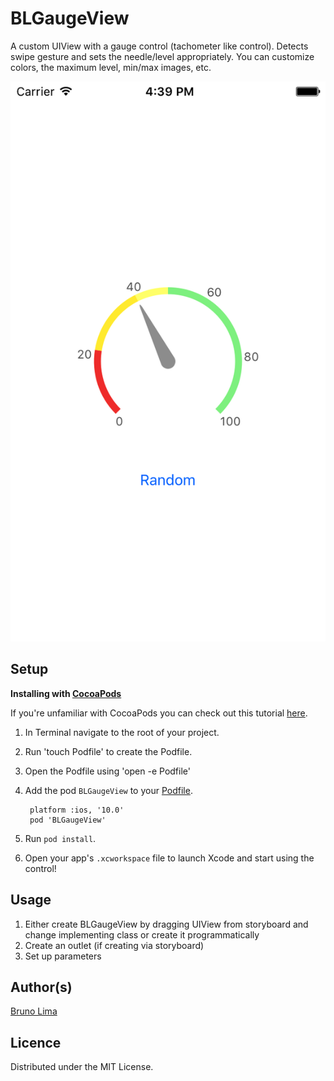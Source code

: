 BLGaugeView
===========
A custom UIView with a gauge control (tachometer like control).
Detects swipe gesture and sets the needle/level appropriately.
You can customize colors, the maximum level, min/max images, etc.

![Alt text](/screenshot.png "Screenshot")

Setup
-----

**Installing with [CocoaPods](http://cocoapods.org)**

If you're unfamiliar with CocoaPods you can check out this tutorial [here](http://www.raywenderlich.com/12139/introduction-to-cocoapods).

1. In Terminal navigate to the root of your project.
2. Run 'touch Podfile' to create the Podfile.
3. Open the Podfile using 'open -e Podfile'
4. Add the pod `BLGaugeView` to your [Podfile](https://github.com/CocoaPods/CocoaPods/wiki/A-Podfile).

        platform :ios, '10.0'
        pod 'BLGaugeView'
        
5. Run `pod install`.
6. Open your app's `.xcworkspace` file to launch Xcode and start using the control!

Usage
-----
1. Either create BLGaugeView by dragging UIView from storyboard and change implementing class or create it programmatically
2. Create an outlet (if creating via storyboard)
3. Set up parameters

Author(s)
-------

[Bruno Lima](https://github.com/brunolimam)

Licence
-------

Distributed under the MIT License.
